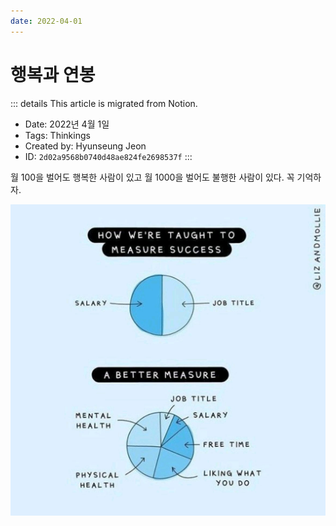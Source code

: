 ```yaml
---
date: 2022-04-01
---
```


# 행복과 연봉

::: details This article is migrated from Notion.

- Date: 2022년 4월 1일
- Tags: Thinkings
- Created by: Hyunseung Jeon
- ID: `2d02a9568b0740d48ae824fe2698537f`
  :::

월 100을 벌어도 행복한 사람이 있고 월 1000을 벌어도 불행한 사람이 있다. 꼭 기억하자.

![image_79282931-ce05-4728-b4af-33fcd8341e6820220410_111324.jpg](assets/행복과-연봉/image_79282931-ce05-4728-b4af-33fcd8341e6820220410_111324.jpg)
